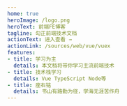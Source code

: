 ```yaml
---
home: true
heroImage: /logo.png
heroText: 前端FE博客
tagline: 勾正前端技术文档
actionText: 进入查看 →
actionLink: /sources/web/vue/vuex
features:
- title: 学习为主
  details: 本文档将带你学习主流前端技术
- title: 技术栈学习
  details: Vue TypeScript Node等
- title: 座右铭
  details: 书山有路勤为径，学海无涯苦作舟
---
```

<!-- 
# 前端 FE 文档

访问地址: <https://docs.crofys.cn/>

## 安装

```git
git clone https://github.com/xcj189323200/docs.git

npm i

npm run dev
```

发布

```
npm run DEPLOY
```

# 项目结构

- .vuepress
  - components (组件)
  - public (资源)
  - router (路由)
  - config.js (配置文件)
  - override.styl （样式变量）
- src
  - html (页面级别文件)
  - rules (规则文档)
  - web (文档)
    - node (后端文档)
    - vue (vue 文档)
    - vue (ts 文档)
- script
  - deploy.sh (发布脚本) -->
